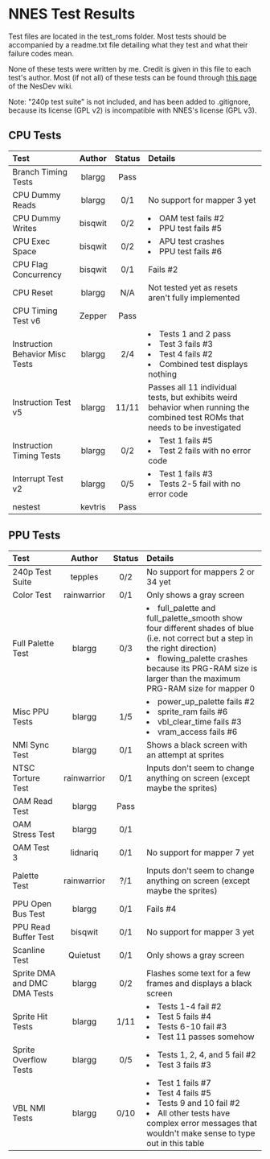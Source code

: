 # NNES Test Results

Test files are located in the test_roms folder. Most tests should be accompanied by a readme.txt file detailing what they test and what their failure codes mean.

None of these tests were written by me. Credit is given in this file to each test's author. Most (if not all) of these tests can be found through [this page](https://wiki.nesdev.com/w/index.php/Emulator_tests) of the NesDev wiki.

Note: "240p test suite" is not included, and has been added to .gitignore, because its license (GPL v2) is incompatible with NNES's license (GPL v3).

## CPU Tests

| Test | Author | Status | Details |
| :--- | :----: | :----: | :------ |
| Branch Timing Tests | blargg | Pass | |
| CPU Dummy Reads | blargg | 0/1 | No support for mapper 3 yet |
| CPU Dummy Writes | bisqwit | 0/2 | <l><li>OAM test fails #2</li> <li>PPU test fails #5</li></l> | 
| CPU Exec Space | bisqwit | 0/2 | <l><li>APU  test crashes</li> <li>PPU test fails #6</li></l> |
| CPU Flag Concurrency | bisqwit | 0/1 | Fails #2 |
| CPU Reset | blargg | N/A | Not tested yet as resets aren't fully implemented |
| CPU Timing Test v6 | Zepper | Pass | |
| Instruction Behavior Misc Tests | blargg | 2/4 | <l><li>Tests 1 and 2 pass</li> <li>Test 3 fails #3</li> <li>Test 4 fails #2</li> <li>Combined test displays nothing</li></l> |
| Instruction Test v5 | blargg | 11/11 | Passes all 11 individual tests, but exhibits weird behavior when running the combined test ROMs that needs to be investigated |
| Instruction Timing Tests | blargg | 0/2 | <l><li>Test 1 fails #5</li> <li>Test 2 fails with no error code</li></l> |
| Interrupt Test v2 | blargg | 0/5 | <l><li>Test 1 fails #3</li> <li>Tests 2-5 fail with no error code</li></l> |
| nestest | kevtris | Pass | |

## PPU Tests

| Test | Author | Status | Details |
| :--- | :----: | :----: | :------ |
| 240p Test Suite | tepples | 0/2 | No support for mappers 2 or 34 yet |
| Color Test | rainwarrior | 0/1 | Only shows a gray screen |
| Full Palette Test | blargg | 0/3 | <l><li>full_palette and full_palette_smooth show four different shades of blue (i.e. not correct but a step in the right direction)</li> <li>flowing_palette crashes because its PRG-RAM size is larger than the maximum PRG-RAM size for mapper 0</li></l> |
| Misc PPU Tests | blargg | 1/5 | <l><li>power_up_palette fails #2</li> <li>sprite_ram fails #6</li> <li>vbl_clear_time fails #3</li> <li>vram_access fails #6</li></l> |
| NMI Sync Test | blargg | 0/1 | Shows a black screen with an attempt at sprites |
| NTSC Torture Test | rainwarrior | 0/1 | Inputs don't seem to change anything on screen (except maybe the sprites) |
| OAM Read Test | blargg | Pass | |
| OAM Stress Test | blargg | 0/1 | |
| OAM Test 3 | lidnariq | 0/1 | No support for mapper 7 yet |
| Palette Test | rainwarrior | ?/1 | Inputs don't seem to change anything on screen (except maybe the sprites) |
| PPU Open Bus Test | blargg | 0/1 | Fails #4 |
| PPU Read Buffer Test | bisqwit | 0/1 | No support for mapper 3 yet |
| Scanline Test | Quietust | 0/1 | Only shows a gray screen |
| Sprite DMA and DMC DMA Tests | blargg | 0/2 | Flashes some text for a few frames and displays a black screen |
| Sprite Hit Tests | blargg | 1/11 | <l><li>Tests 1-4 fail #2</li> <li>Test 5 fails #4</li> <li>Tests 6-10 fail #3</li> <li>Test 11 passes somehow</li></l> |
| Sprite Overflow Tests | blargg | 0/5 | <l><li>Tests 1, 2, 4, and 5 fail #2</li> <li>Test 3 fails #3</li></l> |
| VBL NMI Tests | blargg | 0/10 | <l><li>Test 1 fails #7</li> <li>Test 4 fails #5</li> <li>Tests 9 and 10 fail #2</li> <li>All other tests have complex error messages that wouldn't make sense to type out in this table</li></l> |